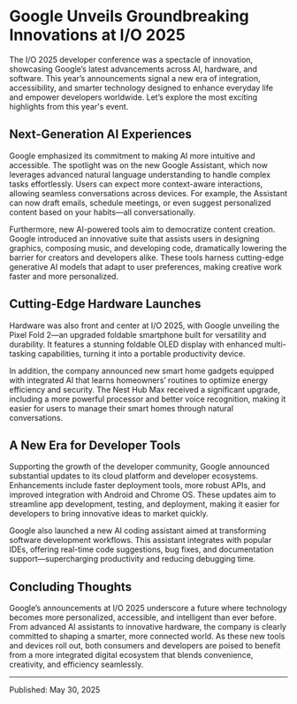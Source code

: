 # Google Unveils Groundbreaking Innovations at I/O 2025

The I/O 2025 developer conference was a spectacle of innovation, showcasing Google’s latest advancements across AI, hardware, and software. This year’s announcements signal a new era of integration, accessibility, and smarter technology designed to enhance everyday life and empower developers worldwide. Let’s explore the most exciting highlights from this year's event.

## Next-Generation AI Experiences

Google emphasized its commitment to making AI more intuitive and accessible. The spotlight was on the new Google Assistant, which now leverages advanced natural language understanding to handle complex tasks effortlessly. Users can expect more context-aware interactions, allowing seamless conversations across devices. For example, the Assistant can now draft emails, schedule meetings, or even suggest personalized content based on your habits—all conversationally.

Furthermore, new AI-powered tools aim to democratize content creation. Google introduced an innovative suite that assists users in designing graphics, composing music, and developing code, dramatically lowering the barrier for creators and developers alike. These tools harness cutting-edge generative AI models that adapt to user preferences, making creative work faster and more personalized.

## Cutting-Edge Hardware Launches

Hardware was also front and center at I/O 2025, with Google unveiling the Pixel Fold 2—an upgraded foldable smartphone built for versatility and durability. It features a stunning foldable OLED display with enhanced multi-tasking capabilities, turning it into a portable productivity device.

In addition, the company announced new smart home gadgets equipped with integrated AI that learns homeowners’ routines to optimize energy efficiency and security. The Nest Hub Max received a significant upgrade, including a more powerful processor and better voice recognition, making it easier for users to manage their smart homes through natural conversations.

## A New Era for Developer Tools

Supporting the growth of the developer community, Google announced substantial updates to its cloud platform and developer ecosystems. Enhancements include faster deployment tools, more robust APIs, and improved integration with Android and Chrome OS. These updates aim to streamline app development, testing, and deployment, making it easier for developers to bring innovative ideas to market quickly.

Google also launched a new AI coding assistant aimed at transforming software development workflows. This assistant integrates with popular IDEs, offering real-time code suggestions, bug fixes, and documentation support—supercharging productivity and reducing debugging time.

## Concluding Thoughts

Google’s announcements at I/O 2025 underscore a future where technology becomes more personalized, accessible, and intelligent than ever before. From advanced AI assistants to innovative hardware, the company is clearly committed to shaping a smarter, more connected world. As these new tools and devices roll out, both consumers and developers are poised to benefit from a more integrated digital ecosystem that blends convenience, creativity, and efficiency seamlessly.

---

Published: May 30, 2025
